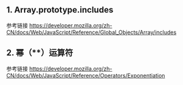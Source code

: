 ## 1. Array.prototype.includes

参考链接 https://developer.mozilla.org/zh-CN/docs/Web/JavaScript/Reference/Global_Objects/Array/includes

## 2. 幂（\*\*）运算符

参考链接 https://developer.mozilla.org/zh-CN/docs/Web/JavaScript/Reference/Operators/Exponentiation
